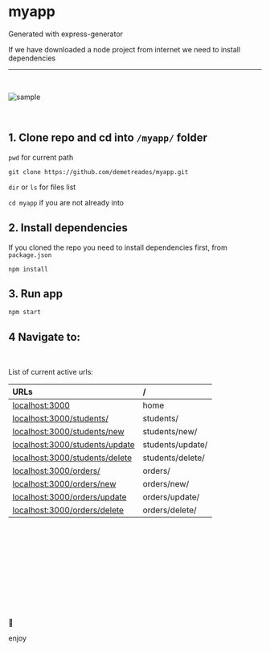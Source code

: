# myapp
Generated with express-generator

If we have downloaded a node project from internet we need to install dependencies

---

<br>

![sample](./public/images/sample.png)

<br>

## 1. Clone repo and cd into `/myapp/` folder

`pwd` for current path

`git clone https://github.com/demetreades/myapp.git`

`dir` or `ls` for files list

`cd myapp` if you are not already into

## 2. Install dependencies

If you cloned the repo you need to install dependencies first, from `package.json` 

`npm install`

## 3. Run app

`npm start `

## 4 Navigate to:

<br>

List of current active urls:

| URLs    |    /                         | 
|:----------|:-----------------------------|
|[localhost:3000](http://localhost:3000) | home | 
|[localhost:3000/students/](http://localhost:3000/students/) |  students/ | 
|[localhost:3000/students/new](http://localhost:3000/students/new) |  students/new/ | 
|[localhost:3000/students/update](http://localhost:3000/students/update) | students/update/ | 
|[localhost:3000/students/delete](http://localhost:3000/students/update) | students/delete/ | 
|[localhost:3000/orders/](http://localhost:3000/orders/) |  orders/ | 
|[localhost:3000/orders/new](http://localhost:3000/orders/new) |  orders/new/ | 
|[localhost:3000/orders/update](http://localhost:3000/orders/update) | orders/update/ | 
|[localhost:3000/orders/delete](http://localhost:3000/orders/update) | orders/delete/ | 

<br>

<br>

<br>

<br>

<br>

<br>

<br>

<br>

<br>

<br>

🤿 

enjoy
